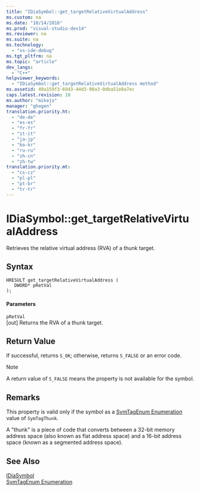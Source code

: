 ```yaml
---
title: "IDiaSymbol::get_targetRelativeVirtualAddress"
ms.custom: na
ms.date: "10/14/2016"
ms.prod: "visual-studio-dev14"
ms.reviewer: na
ms.suite: na
ms.technology: 
  - "vs-ide-debug"
ms.tgt_pltfrm: na
ms.topic: "article"
dev_langs: 
  - "C++"
helpviewer_keywords: 
  - "IDiaSymbol::get_targetRelativeVirtualAddress method"
ms.assetid: 49a159f3-6943-44d3-90a3-0dba51e8a7ec
caps.latest.revision: 10
ms.author: "mikejo"
manager: "ghogen"
translation.priority.ht: 
  - "de-de"
  - "es-es"
  - "fr-fr"
  - "it-it"
  - "ja-jp"
  - "ko-kr"
  - "ru-ru"
  - "zh-cn"
  - "zh-tw"
translation.priority.mt: 
  - "cs-cz"
  - "pl-pl"
  - "pt-br"
  - "tr-tr"
---
```

# IDiaSymbol::get_targetRelativeVirtualAddress
Retrieves the relative virtual address (RVA) of a thunk target.  
  
## Syntax  
  
```cpp#  
HRESULT get_targetRelativeVirtualAddress (   
   DWORD* pRetVal  
);  
```  
  
#### Parameters  
 `pRetVal`  
 [out] Returns the RVA of a thunk target.  
  
## Return Value  
 If successful, returns `S_OK`; otherwise, returns `S_FALSE` or an error code.  
  
> [!NOTE]
>  A return value of `S_FALSE` means the property is not available for the symbol.  
  
## Remarks  
 This property is valid only if the symbol as a [SymTagEnum Enumeration](../debugger/symtagenum.md) value of `SymTagThunk`.  
  
 A "thunk" is a piece of code that converts between a 32-bit memory address space (also known as flat address space) and a 16-bit address space (known as a segmented address space).  
  
## See Also  
 [IDiaSymbol](../debugger/idiasymbol.md)   
 [SymTagEnum Enumeration](../debugger/symtagenum.md)